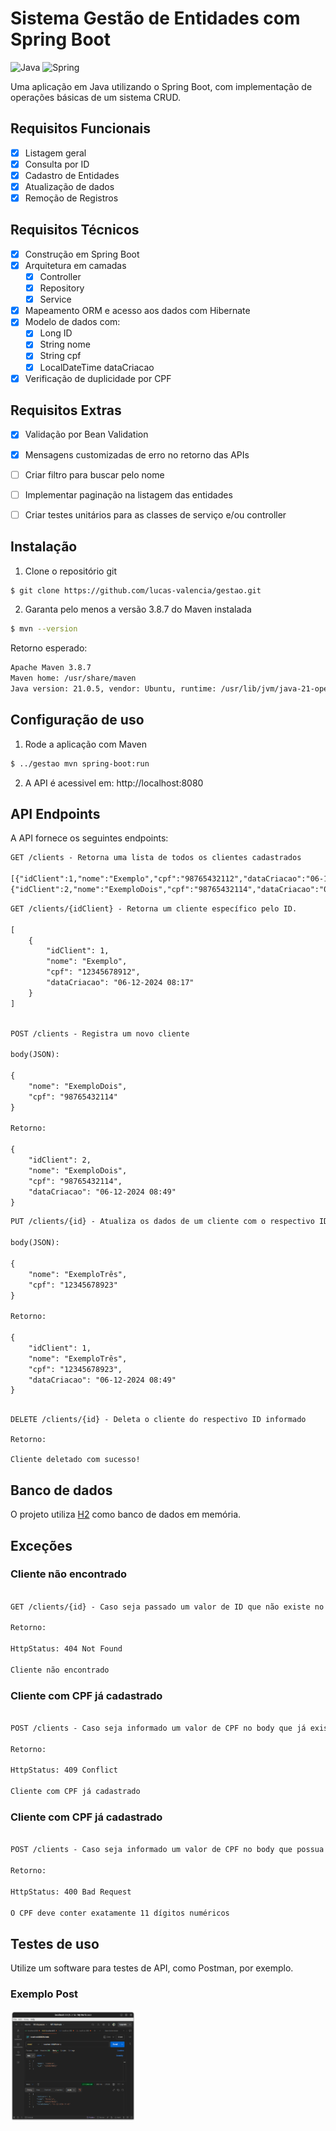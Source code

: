 # Sistema Gestão de Entidades com Spring Boot


<p align="center">

![Java](https://img.shields.io/badge/java-%23ED8B00.svg?style=for-the-badge&logo=openjdk&logoColor=white)
![Spring](https://img.shields.io/badge/spring-%236DB33F.svg?style=for-the-badge&logo=spring&logoColor=white)

</p>
Uma aplicação em Java utilizando o Spring Boot, com implementação de operações básicas de um sistema CRUD.

## Requisitos Funcionais

- [x] Listagem geral
- [x] Consulta por ID
- [x] Cadastro de Entidades
- [x] Atualização de dados
- [x] Remoção de Registros

## Requisitos Técnicos

- [x] Construção em Spring Boot
- [x] Arquitetura em camadas
    - [x] Controller
    - [x] Repository
    - [x] Service
- [x] Mapeamento ORM e acesso aos dados com Hibernate
- [x] Modelo de dados com:
    - [x] Long ID
    - [x] String nome
    - [x] String cpf
    - [x] LocalDateTime dataCriacao
- [x] Verificação de duplicidade por CPF

## Requisitos Extras
- [x] Validação por Bean Validation
- [x] Mensagens customizadas de erro no retorno das APIs
- [ ] Criar filtro para buscar pelo nome
- [ ] Implementar paginação na listagem das entidades
- [ ] Criar testes unitários para as classes de serviço e/ou controller



## Instalação

1. Clone o repositório git

```bash
$ git clone https://github.com/lucas-valencia/gestao.git
```

2. Garanta pelo menos a versão 3.8.7 do Maven instalada
```bash
$ mvn --version
```

Retorno esperado:

```markdown
Apache Maven 3.8.7
Maven home: /usr/share/maven
Java version: 21.0.5, vendor: Ubuntu, runtime: /usr/lib/jvm/java-21-openjdk-amd64
```


## Configuração de uso

1. Rode a aplicação com Maven

```bash
$ ../gestao mvn spring-boot:run
```

2. A API é acessivel em: http://localhost:8080

## API Endpoints

A API fornece os seguintes endpoints:

```markdown
GET /clients - Retorna uma lista de todos os clientes cadastrados

[{"idClient":1,"nome":"Exemplo","cpf":"98765432112","dataCriacao":"06-12-2024 08:49"},
{"idClient":2,"nome":"ExemploDois","cpf":"98765432114","dataCriacao":"06-12-2024 08:49"}]

```

```markdown
GET /clients/{idClient} - Retorna um cliente específico pelo ID.

[
    {
        "idClient": 1,
        "nome": "Exemplo",
        "cpf": "12345678912",
        "dataCriacao": "06-12-2024 08:17"
    }
]

```

```markdown

POST /clients - Registra um novo cliente

body(JSON):

{
    "nome": "ExemploDois",
    "cpf": "98765432114"
}

Retorno:

{
    "idClient": 2,
    "nome": "ExemploDois",
    "cpf": "98765432114",
    "dataCriacao": "06-12-2024 08:49"
}

```

```markdown
PUT /clients/{id} - Atualiza os dados de um cliente com o respectivo ID

body(JSON):

{
    "nome": "ExemploTrês",
    "cpf": "12345678923"
}

Retorno:

{
    "idClient": 1,
    "nome": "ExemploTrês",
    "cpf": "12345678923",
    "dataCriacao": "06-12-2024 08:49"
}

```
```markdonw

DELETE /clients/{id} - Deleta o cliente do respectivo ID informado

Retorno:

Cliente deletado com sucesso!

```

## Banco de dados

O projeto utiliza [H2](https://h2database.com/html/main.html) como banco de dados em memória.

## Exceções

### Cliente não encontrado

```markdown

GET /clients/{id} - Caso seja passado um valor de ID que não existe no banco de dados

Retorno:

HttpStatus: 404 Not Found

Cliente não encontrado

```

### Cliente com CPF já cadastrado

```markdown

POST /clients - Caso seja informado um valor de CPF no body que já exista no banco de dados

Retorno:

HttpStatus: 409 Conflict

Cliente com CPF já cadastrado

```

### Cliente com CPF já cadastrado

```markdown

POST /clients - Caso seja informado um valor de CPF no body que possua um valor diferente de 11 dígitos numéricos

Retorno:

HttpStatus: 400 Bad Request

O CPF deve conter exatamente 11 dígitos numéricos

```

## Testes de uso

Utilize um software para testes de API, como Postman, por exemplo.

### Exemplo Post

<img src="/imgsreadme/ExemploPost.png" width="200">

